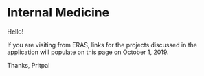 # Internal Medicine

Hello!

If you are visiting from ERAS, links for the projects discussed in the application will populate on this page on October 1, 2019. 

Thanks, Pritpal

